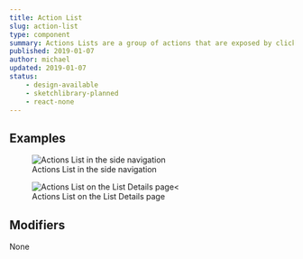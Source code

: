 ```yaml
---
title: Action List
slug: action-list
type: component
summary: Actions Lists are a group of actions that are exposed by clicking on a button. Clicking on any action in the Action List immediately executes an action.
published: 2019-01-07
author: michael
updated: 2019-01-07
status:
    - design-available
    - sketchlibrary-planned
    - react-none
---
```


##  Examples

<figure>
    <img src="/static/images/action-list-sidenav.png" alt="Actions List in the side navigation">
    <figcaption>Actions List in the side navigation</figcaption>
</figure>

<figure>
    <img src="/static/images/action-list-listdetails.png" alt="Actions List on the List Details page<">
    <figcaption>Actions List on the List Details page</figcaption>
</figure>

## Modifiers
None